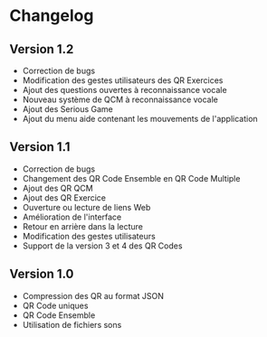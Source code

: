 # Changelog

## Version 1.2
- Correction de bugs
- Modification des gestes utilisateurs des QR Exercices
- Ajout des questions ouvertes à reconnaissance vocale
- Nouveau système de QCM à reconnaissance vocale
- Ajout des Serious Game
- Ajout du menu aide contenant les mouvements de l'application

## Version 1.1
- Correction de bugs
- Changement des QR Code Ensemble en QR Code Multiple
- Ajout des QR QCM
- Ajout des QR Exercice
- Ouverture ou lecture de liens Web
- Amélioration de l'interface
- Retour en arrière dans la lecture
- Modification des gestes utilisateurs
- Support de la version 3 et 4 des QR Codes


## Version 1.0

- Compression des QR au format JSON
- QR Code uniques
- QR Code Ensemble
- Utilisation de fichiers sons

